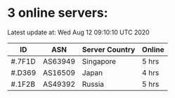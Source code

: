 # 3 online servers:

Latest update at: Wed Aug 12 09:10:10 UTC 2020

| ID | ASN | Server Country | Online |
| -- | --- | -------------- | ------ |
| #.7F1D | AS63949 | Singapore | 5 hrs |
| #.D369 | AS16509 | Japan | 4 hrs |
| #.1F2B | AS49392 | Russia | 5 hrs |

